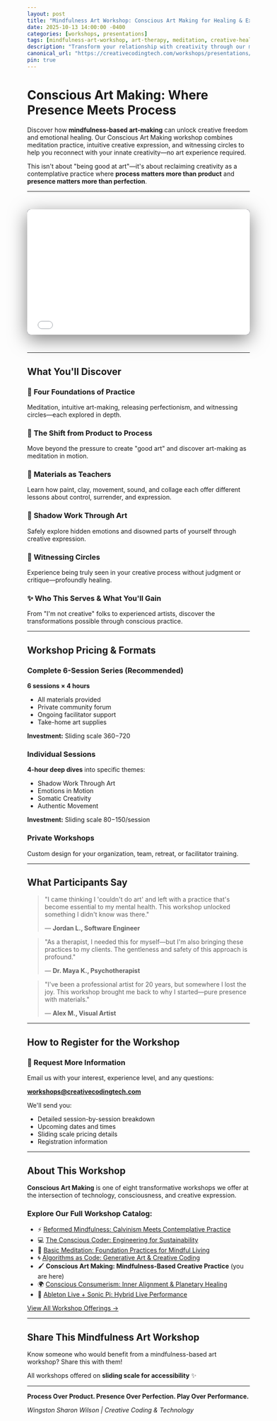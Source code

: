 ```yaml
---
layout: post
title: "Mindfulness Art Workshop: Conscious Art Making for Healing & Expression"
date: 2025-10-13 14:00:00 -0400
categories: [workshops, presentations]
tags: [mindfulness-art-workshop, art-therapy, meditation, creative-healing, expressive-arts, embodied-practice, mindful-creativity]
description: "Transform your relationship with creativity through our mindfulness-based art workshop. Learn expressive arts techniques combining meditation, intuitive art-making, and shadow work for healing and self-discovery."
canonical_url: "https://creativecodingtech.com/workshops/presentations/2025/10/13/conscious-art-workshop-presentation.html"
pin: true
---
```


# Conscious Art Making: Where Presence Meets Process

Discover how **mindfulness-based art-making** can unlock creative freedom and emotional healing. Our Conscious Art Making workshop combines meditation practice, intuitive creative expression, and witnessing circles to help you reconnect with your innate creativity—no art experience required.

This isn't about "being good at art"—it's about reclaiming creativity as a contemplative practice where **process matters more than product** and **presence matters more than perfection**.

---

<script type="application/ld+json">
{
  "@context": "https://schema.org",
  "@type": "Course",
  "name": "Conscious Art Making: Mindfulness-Based Creative Practice",
  "description": "Transform your relationship with creativity through our mindfulness-based art workshop. Learn expressive arts techniques combining meditation, intuitive art-making, and shadow work for healing and self-discovery.",
  "provider": {
    "@type": "Organization",
    "name": "Creative Coding & Technology",
    "url": "https://creativecodingtech.com",
    "email": "workshops@creativecodingtech.com"
  },
  "courseCode": "CA-001",
  "hasCourseInstance": {
    "@type": "CourseInstance",
    "courseMode": "in person",
    "courseWorkload": "PT24H",
    "location": {
      "@type": "Place",
      "name": "Amsterdam",
      "address": {
        "@type": "PostalAddress",
        "addressLocality": "Amsterdam",
        "addressCountry": "NL"
      }
    },
    "instructor": {
      "@type": "Person",
      "name": "Wingston Sharon Wilson"
    }
  },
  "offers": {
    "@type": "Offer",
    "category": "Paid",
    "priceCurrency": "USD",
    "price": "240-480",
    "availability": "https://schema.org/InStock",
    "url": "https://creativecodingtech.com/workshops/presentations/2025/10/13/conscious-art-workshop-presentation.html",
    "validFrom": "2025-10-13"
  },
  "availableChannel": {
    "@type": "ServiceChannel",
    "serviceUrl": "mailto:workshops@creativecodingtech.com",
    "availableLanguage": "en"
  },
  "keywords": ["mindfulness art", "art therapy", "meditation", "creative healing", "expressive arts", "embodied practice"],
  "educationalLevel": "All Levels",
  "teaches": ["Intuitive art-making", "Meditation for creativity", "Shadow work through art", "Embodied expression", "Witnessing circles", "Non-judgmental creativity"]
}
</script>

<div class="presentation-container">
  <iframe
    src="/assets/workshops/conscious-art/index.html"
    class="workshop-presentation"
    allowfullscreen
    allow="fullscreen"
    title="Conscious Art Making Workshop - Interactive presentation on mindfulness-based creative practice, meditation, and intuitive art-making for healing"
    aria-label="Full workshop presentation with slides on expressive arts techniques and contemplative creativity">
  </iframe>
</div>

<style>
/* Override any theme styles that might interfere */
.presentation-container {
  position: relative !important;
  width: 100% !important;
  max-width: 100% !important;
  height: 0 !important;
  padding-bottom: 56.25% !important; /* 16:9 aspect ratio */
  margin: 40px auto !important;
  background: #1a1a2e !important;
  border-radius: 8px !important;
  overflow: hidden !important;
  box-shadow: 0 10px 40px rgba(0,0,0,0.5) !important;
  z-index: 1 !important;
  isolation: isolate !important;
}

.workshop-presentation {
  position: absolute !important;
  top: 0 !important;
  left: 0 !important;
  width: 100% !important;
  height: 100% !important;
  border: none !important;
  background: #1a1a2e !important;
  z-index: 2 !important;
}

/* Ensure no overlays from theme */
.presentation-container::before,
.presentation-container::after {
  display: none !important;
}

/* Mobile adjustments */
@media (max-width: 768px) {
  .presentation-container {
    padding-bottom: 75% !important; /* Taller on mobile for better readability */
    margin: 20px 0 !important;
  }
}

/* Larger screen - give it more height */
@media (min-width: 1400px) {
  .presentation-container {
    padding-bottom: 50% !important;
    max-width: 1600px !important;
  }
}
</style>

---

## What You'll Discover

### 🧘 **Four Foundations of Practice**
Meditation, intuitive art-making, releasing perfectionism, and witnessing circles—each explored in depth.

### 🎨 **The Shift from Product to Process**
Move beyond the pressure to create "good art" and discover art-making as meditation in motion.

### 💫 **Materials as Teachers**
Learn how paint, clay, movement, sound, and collage each offer different lessons about control, surrender, and expression.

### 🌱 **Shadow Work Through Art**
Safely explore hidden emotions and disowned parts of yourself through creative expression.

### 🤝 **Witnessing Circles**
Experience being truly seen in your creative process without judgment or critique—profoundly healing.

### ✨ **Who This Serves & What You'll Gain**
From "I'm not creative" folks to experienced artists, discover the transformations possible through conscious practice.

---

## Workshop Pricing & Formats

### Complete 6-Session Series (Recommended)
**6 sessions × 4 hours**
- All materials provided
- Private community forum
- Ongoing facilitator support
- Take-home art supplies

**Investment:** Sliding scale $360-$720

### Individual Sessions
**4-hour deep dives** into specific themes:
- Shadow Work Through Art
- Emotions in Motion
- Somatic Creativity
- Authentic Movement

**Investment:** Sliding scale $80-$150/session

### Private Workshops
Custom design for your organization, team, retreat, or facilitator training.

---

## What Participants Say

> "I came thinking I 'couldn't do art' and left with a practice that's become essential to my mental health. This workshop unlocked something I didn't know was there."
>
> — **Jordan L., Software Engineer**

> "As a therapist, I needed this for myself—but I'm also bringing these practices to my clients. The gentleness and safety of this approach is profound."
>
> — **Dr. Maya K., Psychotherapist**

> "I've been a professional artist for 20 years, but somewhere I lost the joy. This workshop brought me back to why I started—pure presence with materials."
>
> — **Alex M., Visual Artist**

---

## How to Register for the Workshop

### 📧 Request More Information

Email us with your interest, experience level, and any questions:

**[workshops@creativecodingtech.com](mailto:workshops@creativecodingtech.com?subject=Conscious%20Art%20Making%20Workshop%20Inquiry)**

We'll send you:
- Detailed session-by-session breakdown
- Upcoming dates and times
- Sliding scale pricing details
- Registration information

---

## About This Workshop

**Conscious Art Making** is one of eight transformative workshops we offer at the intersection of technology, consciousness, and creative expression.

### Explore Our Full Workshop Catalog:

- ⚡ [Reformed Mindfulness: Calvinism Meets Contemplative Practice](/workshops/presentations/2025/10/09/christian-calvinism-practices-workshop-presentation.html)
- 💻 [The Conscious Coder: Engineering for Sustainability](/workshops/presentations/2025/10/10/conscious-coder-workshop-presentation.html)
- 🧘 [Basic Meditation: Foundation Practices for Mindful Living](/workshops/presentations/2025/10/11/basic-meditation-workshop-presentation.html)
- 🌀 [Algorithms as Code: Generative Art & Creative Coding](/workshops/presentations/2025/10/12/algorithms-as-code-generative-art-workshop.html)
- 🖌️ **Conscious Art Making: Mindfulness-Based Creative Practice** (you are here)
- 🌍 [Conscious Consumerism: Inner Alignment & Planetary Healing](/workshops/presentations/2025/10/14/conscious-consumption-workshop-presentation.html)
- 🎵 [Ableton Live + Sonic Pi: Hybrid Live Performance](/workshops/presentations/2025/10/15/ableton-sonic-pi-workshop-presentation.html)

[View All Workshop Offerings →](/workshops/offerings/2025/10/16/workshops.html)

---

## Share This Mindfulness Art Workshop

Know someone who would benefit from a mindfulness-based art workshop? Share this with them!

All workshops offered on **sliding scale for accessibility** ✨

---

**Process Over Product. Presence Over Perfection. Play Over Performance.**

*Wingston Sharon Wilson | Creative Coding & Technology*
